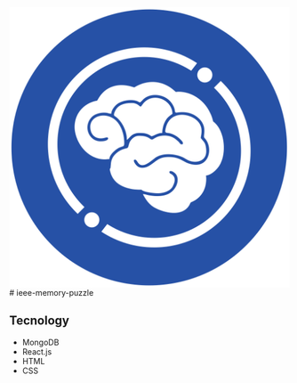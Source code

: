 <img src="./client/public/fav2.png" align="right" style="width=20px; height=20px" />
# ieee-memory-puzzle

## Tecnology

- MongoDB
- React.js
- HTML
- CSS
